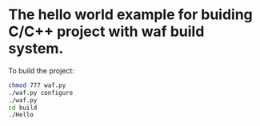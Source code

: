 # The hello world example for buiding C/C++ project with waf build system.
To build the project:

```bash
chmod 777 waf.py
./waf.py configure
./waf.py
cd build
./Hello
```